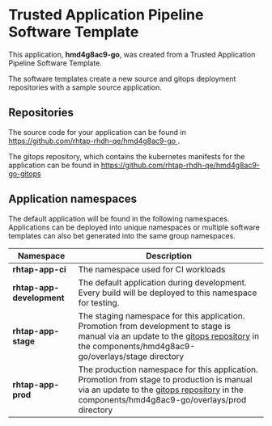 # Trusted Application Pipeline Software Template

This application, **hmd4g8ac9-go**, was created from a Trusted Application Pipeline Software Template.

The software templates create a new source and gitops deployment repositories with a sample source application. 

## Repositories

The source code for your application can be found in [https://github.com/rhtap-rhdh-qe/hmd4g8ac9-go ](https://github.com/rhtap-rhdh-qe/hmd4g8ac9-go ).
 
The gitops repository, which contains the kubernetes manifests for the application can be found in 
[https://github.com/rhtap-rhdh-qe/hmd4g8ac9-go-gitops ](https://github.com/rhtap-rhdh-qe/hmd4g8ac9-go-gitops ) 

## Application namespaces 

The default application will be found in the following namespaces. Applications can be deployed into unique namespaces or multiple software templates can also bet generated into the same group namespaces.  

|  Namespace   |  Description   |  
| -------- | -------- |
| **rhtap-app-ci** | The namespace used for CI workloads |
| **rhtap-app-development** | The default application during development. Every build will be deployed to this namespace for testing. |
| **rhtap-app-stage** | The staging namespace for this application. Promotion from development to stage is manual via an update to the [gitops repository](https://github.com/rhtap-rhdh-qe/hmd4g8ac9-go-gitops ) in the components/hmd4g8ac9-go/overlays/stage directory |
| **rhtap-app-prod** | The production namespace for this application. Promotion from stage to production is manual via an update to the [gitops repository](https://github.com/rhtap-rhdh-qe/hmd4g8ac9-go-gitops ) in the components/hmd4g8ac9-go/overlays/prod directory |